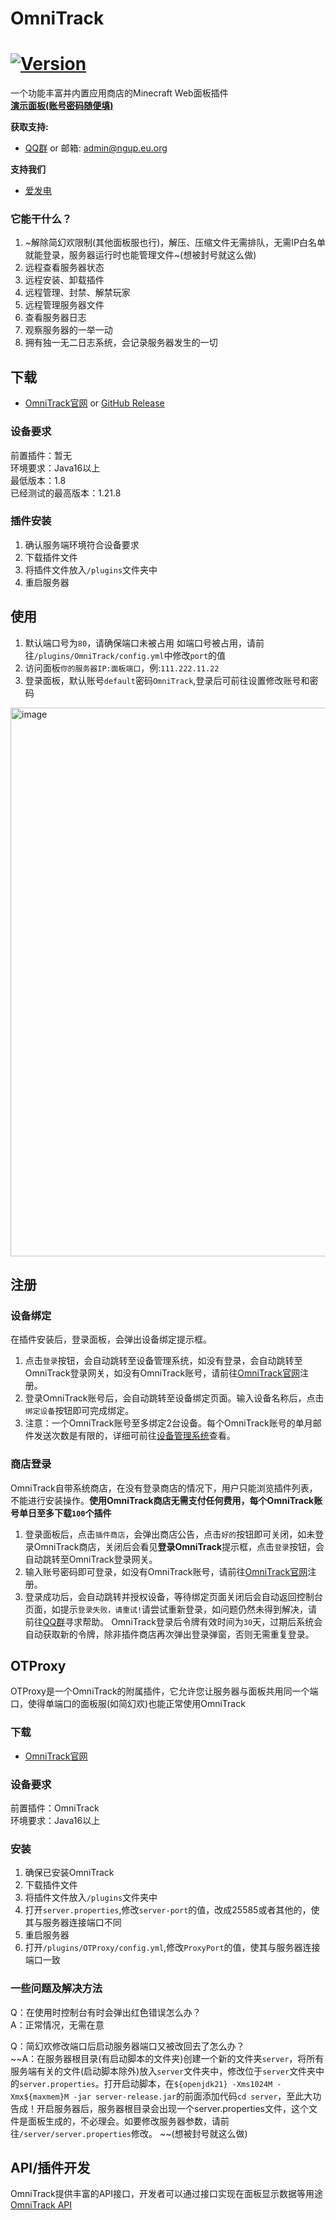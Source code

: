 # OmniTrack
[![Version](https://img.shields.io/badge/dynamic/json?url=https%3A%2F%2Fomnitrack.ngup.eu.org%2Fapi%2Fversion&query=%24.version&label=Version&link=https%3A%2F%2Fomnitrack.ngup.eu.org%2F)](https://omnitrack.ngup.eu.org/)
===========

一个功能丰富并内置应用商店的Minecraft Web面板插件  
**[演示面板(账号密码随便填)](https://omnitrack.ngup.eu.org/?server=demo)**

**获取支持:**
- [QQ群](https://qm.qq.com/q/NrAST9Uqie) or 邮箱: admin@ngup.eu.org

**支持我们**
- [爱发电](https://afdian.com/a/lao_wang)

### 它能干什么？
1. ~解除简幻欢限制(其他面板服也行)，解压、压缩文件无需排队，无需IP白名单就能登录，服务器运行时也能管理文件~(想被封号就这么做)
2. 远程查看服务器状态
3. 远程安装、卸载插件
4. 远程管理、封禁、解禁玩家
5. 远程管理服务器文件
6. 查看服务器日志
7. 观察服务器的一举一动
8. 拥有独一无二日志系统，会记录服务器发生的一切

下载
------
- [OmniTrack官网](https://omnitrack.ngup.eu.org/omnitrack) or [GitHub Release](https://github.com/YYDSQAQ1024/OmniTrack/releases/latest)

### 设备要求
前置插件：暂无  
环境要求：Java16以上  
最低版本：1.8  
已经测试的最高版本：1.21.8  

### 插件安装
1. 确认服务端环境符合设备要求
2. 下载插件文件
3. 将插件文件放入`/plugins`文件夹中
4. 重启服务器

使用
------
1. 默认端口号为`80`，请确保端口未被占用
如端口号被占用，请前往`/plugins/OmniTrack/config.yml`中修改`port`的值  
2. 访问面板`你的服务器IP:面板端口`，例:`111.222.11.22`  
3. 登录面板，默认账号`default`密码`OmniTrack`,登录后可前往设置修改账号和密码  
<img width="1919" height="878" alt="image" src="https://github.com/user-attachments/assets/b064e85b-e8d3-449b-9043-3add7fabf521" />

注册
------
### 设备绑定
在插件安装后，登录面板，会弹出设备绑定提示框。
1. 点击`登录`按钮，会自动跳转至设备管理系统，如没有登录，会自动跳转至OmniTrack登录网关，如没有OmniTrack账号，请前往[OmniTrack官网](https://omnitrack.ngup.eu.org/register)注册。
2. 登录OmniTrack账号后，会自动跳转至设备绑定页面。输入设备名称后，点击`绑定设备`按钮即可完成绑定。
3. 注意：一个OmniTrack账号至多绑定2台设备。每个OmniTrack账号的单月邮件发送次数是有限的，详细可前往[设备管理系统](https://console.ngup.eu.org/)查看。

### 商店登录
OmniTrack自带系统商店，在没有登录商店的情况下，用户只能浏览插件列表，不能进行安装操作。**使用OmniTrack商店无需支付任何费用，每个OmniTrack账号单日至多下载`100`个插件**
1. 登录面板后，点击`插件商店`，会弹出商店公告，点击`好的`按钮即可关闭，如未登录OmniTrack商店，关闭后会看见**登录OmniTrack**提示框，点击`登录`按钮，会自动跳转至OmniTrack登录网关。
2. 输入账号密码即可登录，如没有OmniTrack账号，请前往[OmniTrack官网](https://omnitrack.ngup.eu.org/register)注册。
3. 登录成功后，会自动跳转并授权设备，等待绑定页面关闭后会自动返回控制台页面，如提示`登录失败，请重试!`请尝试重新登录，如问题仍然未得到解决，请前往[QQ群](https://qm.qq.com/q/NrAST9Uqie)寻求帮助。
OmniTrack登录后令牌有效时间为`30`天，过期后系统会自动获取新的令牌，除非插件商店再次弹出登录弹窗，否则无需重复登录。

OTProxy
------
OTProxy是一个OmniTrack的附属插件，它允许您让服务器与面板共用同一个端口，使得单端口的面板服(如简幻欢)也能正常使用OmniTrack
### 下载
- [OmniTrack官网](https://omnitrack.ngup.eu.org/otproxy)

### 设备要求
前置插件：OmniTrack  
环境要求：Java16以上  

### 安装
1. 确保已安装OmniTrack
2. 下载插件文件
3. 将插件文件放入`/plugins`文件夹中
4. 打开`server.properties`,修改`server-port`的值，改成25585或者其他的，使其与服务器连接端口不同
5. 重启服务器
6. 打开`/plugins/OTProxy/config.yml`,修改`ProxyPort`的值，使其与服务器连接端口一致

### 一些问题及解决方法
Q：在使用时控制台有时会弹出红色错误怎么办？  
A：正常情况，无需在意  


Q：简幻欢修改端口后启动服务器端口又被改回去了怎么办？  
~~A：在服务器根目录(有启动脚本的文件夹)创建一个新的文件夹`server`，将所有服务端有关的文件(启动脚本除外)放入`server`文件夹中，修改位于`server`文件夹中的`server.properties`。打开启动脚本，在`${openjdk21} -Xms1024M -Xmx${maxmem}M -jar server-release.jar`的前面添加代码`cd server`，至此大功告成！开启服务器后，服务器根目录会出现一个server.properties文件，这个文件是面板生成的，不必理会。如要修改服务器参数，请前往`/server/server.properties`修改。 ~~(想被封号就这么做)


API/插件开发
------
OmniTrack提供丰富的API接口，开发者可以通过接口实现在面板显示数据等用途  
[OmniTrack API](https://github.com/YYDSQAQ1024/OmniTrack-mvn)


